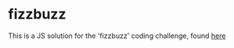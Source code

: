 # fizzbuzz
This is a JS solution for the 'fizzbuzz' coding challenge, found [here](http://c2.com/cgi/wiki?FizzBuzzTest)
